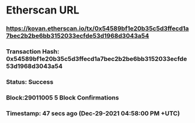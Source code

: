 
# Etherscan URL
### https://kovan.etherscan.io/tx/0x54589bf1e20b35c5d3ffecd1a7bec2b2be6bb3152033ecfde53d1968d3043a54

### Transaction Hash: 0x54589bf1e20b35c5d3ffecd1a7bec2b2be6bb3152033ecfde53d1968d3043a54 
### Status:  Success
### Block:29011005 5 Block Confirmations
### Timestamp: 47 secs ago (Dec-29-2021 04:58:00 PM +UTC)